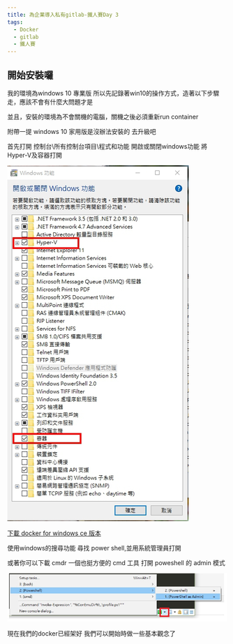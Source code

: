 ```yaml
---
title: 為企業導入私有gitlab-鐵人賽Day 3
tags:
  - Docker
  - gitlab
  - 鐵人賽
---
```

## 開始安裝囉

我的環境為windows 10 專業版 所以先記錄著win10的操作方式，造著以下步驟走，應該不會有什麼大問題才是

並且，安裝的環境為不會關機的電腦，關機之後必須重新run container

附帶一提 windows 10 家用版是沒辦法安裝的 去升級吧

首先打開 控制台\所有控制台項目\程式和功能 開啟或關閉windows功能 將Hyper-V及容器打開

![docker-02](/images/docker-install-gitlab/docker-02.jpg)  

[下載 docker for windows ce 版本](https://docs.docker.com/docker-for-windows/install/)

使用windows的搜尋功能 尋找 power shell,並用系統管理員打開

或著你可以下載 cmdr 一個也挺方便的 cmd 工具 打開 poweshell 的 admin 模式

![docker-03](/images/docker-install-gitlab/docker-03.jpg)  

現在我們的docker已經架好 我們可以開始時做一些基本觀念了